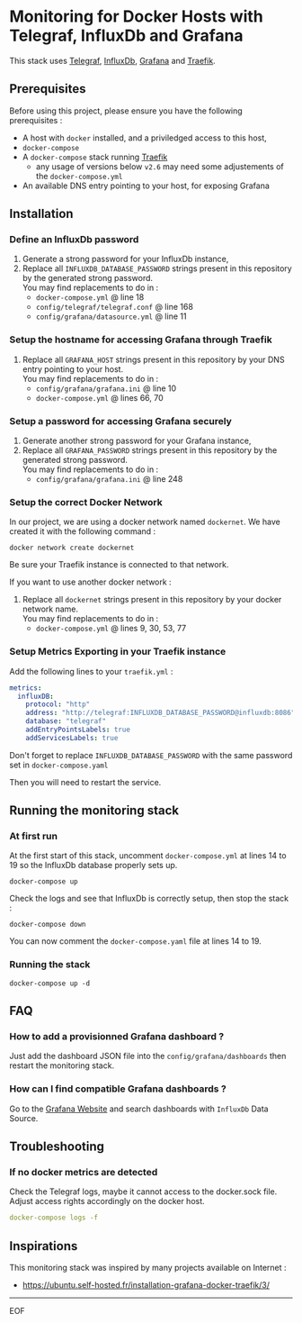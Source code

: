 # Monitoring for Docker Hosts with Telegraf, InfluxDb and Grafana

This stack uses [Telegraf](https://www.influxdata.com/time-series-platform/telegraf/), [InfluxDb](https://www.influxdata.com/products/influxdb-overview/), [Grafana](https://grafana.com/) and [Traefik](https://traefik.io/traefik/).

## Prerequisites

Before using this project, please ensure you have the following prerequisites :

- A host with `docker` installed, and a priviledged access to this host,
- `docker-compose`
- A `docker-compose` stack running [Traefik](https://traefik.io/traefik/)
  - any usage of versions below `v2.6` may need some adjustements of the `docker-compose.yml`
- An available DNS entry pointing to your host, for exposing Grafana

## Installation

### Define an InfluxDb password

1. Generate a strong password for your InfluxDb instance,
2. Replace all `INFLUXDB_DATABASE_PASSWORD` strings present in this repository by the generated strong password.  
   You may find replacements to do in :
   - `docker-compose.yml` @ line 18
   - `config/telegraf/telegraf.conf` @ line 168
   - `config/grafana/datasource.yml` @ line 11

### Setup the hostname for accessing Grafana through Traefik

1. Replace all `GRAFANA_HOST` strings present in this repository by your DNS entry pointing to your host.  
   You may find replacements to do in :
   - `config/grafana/grafana.ini` @ line 10
   - `docker-compose.yml` @ lines 66, 70

### Setup a password for accessing Grafana securely

1. Generate another strong password for your Grafana instance,
2. Replace all `GRAFANA_PASSWORD` strings present in this repository by the generated strong password.  
   You may find replacements to do in :
   - `config/grafana/grafana.ini` @ line 248

### Setup the correct Docker Network

In our project, we are using a docker network named `dockernet`. We have created it with the following command :

```shell
docker network create dockernet
```

Be sure your Traefik instance is connected to that network.

If you want to use another docker network :
1. Replace all `dockernet` strings present in this repository by your docker network name.  
   You may find replacements to do in :
   - `docker-compose.yml` @ lines 9, 30, 53, 77

### Setup Metrics Exporting in your Traefik instance

Add the following lines to your `traefik.yml` :

```yaml
metrics:
  influxDB:
    protocol: "http"
    address: "http://telegraf:INFLUXDB_DATABASE_PASSWORD@influxdb:8086"
    database: "telegraf"
    addEntryPointsLabels: true
    addServicesLabels: true
```

Don't forget to replace `INFLUXDB_DATABASE_PASSWORD` with the same password set in `docker-compose.yaml`

Then you will need to restart the service.

## Running the monitoring stack

### At first run

At the first start of this stack, uncomment `docker-compose.yml` at lines 14 to 19 so the InfluxDb database properly sets up.

```shell
docker-compose up
```

Check the logs and see that InfluxDb is correctly setup, then stop the stack :

```shell
docker-compose down
```

You can now comment the `docker-compose.yaml` file at lines 14 to 19. 

### Running the stack

```shell
docker-compose up -d
```

## FAQ

### How to add a provisionned Grafana dashboard ?

Just add the dashboard JSON file into the `config/grafana/dashboards` then restart the monitoring stack.

### How can I find compatible Grafana dashboards ?

Go to the [Grafana Website](https://grafana.com/grafana/dashboards/) and search dashboards with `InfluxDb` Data Source.

## Troubleshooting

### If no docker metrics are detected

Check the Telegraf logs, maybe it cannot access to the docker.sock file. Adjust access rights accordingly on the docker host.

```yaml
docker-compose logs -f
```

## Inspirations

This monitoring stack was inspired by many projects available on Internet :

 - https://ubuntu.self-hosted.fr/installation-grafana-docker-traefik/3/

---
EOF
